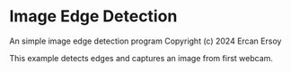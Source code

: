 # Image Edge Detection

An simple image edge detection program
Copyright (c) 2024 Ercan Ersoy

This example detects edges and captures an image from first webcam.
